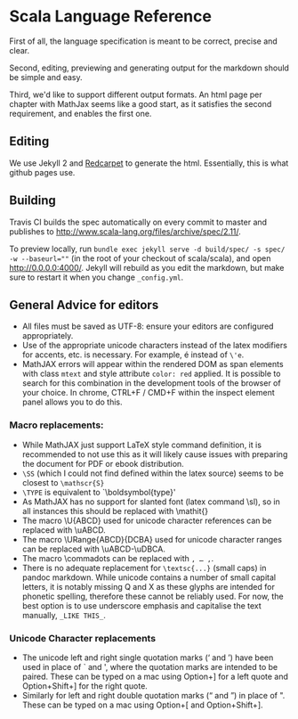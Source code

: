 # Scala Language Reference

First of all, the language specification is meant to be correct, precise and clear.

Second, editing, previewing and generating output for the markdown should be simple and easy.

Third, we'd like to support different output formats. An html page per chapter with MathJax seems like a good start, as it satisfies the second requirement, and enables the first one.

## Editing

We use Jekyll 2 and [Redcarpet](https://github.com/vmg/redcarpet) to generate the html. Essentially, this is what github pages use.

## Building

Travis CI builds the spec automatically on every commit to master and publishes to http://www.scala-lang.org/files/archive/spec/2.11/.

To preview locally, run `bundle exec jekyll serve -d build/spec/ -s spec/ -w --baseurl=""` (in the root of your checkout of scala/scala),
and open http://0.0.0.0:4000/. Jekyll will rebuild as you edit the markdown, but make sure to restart it when you change `_config.yml`.

## General Advice for editors

- All files must be saved as UTF-8: ensure your editors are configured appropriately.
- Use of the appropriate unicode characters instead of the latex modifiers for accents, etc. is necessary. For example, é instead of `\'e`.
- MathJAX errors  will appear within the  rendered DOM as span  elements with class `mtext` and style attribute `color: red` applied. It is  possible to search for this combination in the development  tools of the browser of your choice. In chrome, CTRL+F / CMD+F within the inspect element panel allows you to do this.

### Macro replacements:

- While  MathJAX just  support LaTeX style  command definition,  it is recommended  to not use  this as  it will likely cause issues with preparing the document for PDF or ebook distribution.
- `\SS` (which I could not find defined within the latex source) seems to be closest to `\mathscr{S}`
- `\TYPE` is equivalent to `\boldsymbol{type}'
- As MathJAX has  no support for slanted font (latex  command \sl), so in all instances  this should be replaced with \mathit{}
- The macro \U{ABCD} used for unicode character references can be replaced with \\uABCD.
- The macro \URange{ABCD}{DCBA} used for unicode character ranges can be replaced with \\uABCD-\\uDBCA.
- The macro \commadots can be replaced with ` , … , `.
- There is no adequate replacement for `\textsc{...}`  (small caps) in pandoc markdown. While unicode contains a number of  small capital  letters, it  is notably  missing Q and  X as  these glyphs  are intended  for phonetic spelling, therefore these  cannot be reliably used. For now,  the best option is to use  underscore emphasis and capitalise the text manually, `_LIKE THIS_`.

### Unicode Character replacements

- The unicode  left and right single  quotation marks (‘ and  ’) have been used in  place of ` and  ', where the quotation marks  are intended to  be paired. These can  be typed on  a mac using  Option+] for a left  quote and Option+Shift+] for the right quote.
- Similarly for left and right double quotation marks (“ and ”) in place of ". These can be typed on a mac using Option+[ and Option+Shift+].
